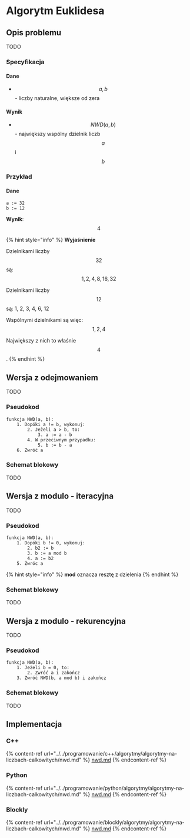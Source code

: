 # Algorytm Euklidesa

## Opis problemu

TODO

### Specyfikacja

#### Dane

* $$a, b$$ - liczby naturalne, większe od zera

#### Wynik

* $$NWD(a,b)$$ - największy wspólny dzielnik liczb $$a$$ i $$b$$ 

### Przykład

#### Dane

```
a := 32
b := 12
```

**Wynik**: $$4$$ 

{% hint style="info" %}
**Wyjaśnienie**

Dzielnikami liczby $$32$$ są: $$1, 2, 4, 8, 16, 32$$

Dzielnikami liczby $$12$$ są: 1, 2, 3, 4, 6, 12

Wspólnymi dzielnikami są więc: $$1, 2, 4$$ 

Największy z nich to właśnie $$4$$.
{% endhint %}

## Wersja z odejmowaniem

TODO

### Pseudokod

```
funkcja NWD(a, b):
    1. Dopóki a != b, wykonuj:
        2. Jeżeli a > b, to:
            3. a := a - b
        4. W przeciwnym przypadku:
            5. b := b - a
    6. Zwróć a
```

### Schemat blokowy

TODO

## Wersja z modulo - iteracyjna

TODO

### Pseudokod

```
funkcja NWD(a, b):
    1. Dopóki b != 0, wykonuj:
        2. b2 := b
        3. b := a mod b
        4. a := b2
    5. Zwróc a
```

{% hint style="info" %}
**mod** oznacza resztę z dzielenia
{% endhint %}

### Schemat blokowy

TODO

## Wersja z modulo - rekurencyjna

TODO

### Pseudokod

```
funkcja NWD(a, b):
    1. Jeżeli b = 0, to:
        2. Zwróć a i zakończ
    3. Zwróć NWD(b, a mod b) i zakończ
```

### Schemat blokowy

TODO

## Implementacja

### C++

{% content-ref url="../../programowanie/c++/algorytmy/algorytmy-na-liczbach-calkowitych/nwd.md" %}
[nwd.md](../../programowanie/c++/algorytmy/algorytmy-na-liczbach-calkowitych/nwd.md)
{% endcontent-ref %}

### Python

{% content-ref url="../../programowanie/python/algorytmy/algorytmy-na-liczbach-calkowitych/nwd.md" %}
[nwd.md](../../programowanie/python/algorytmy/algorytmy-na-liczbach-calkowitych/nwd.md)
{% endcontent-ref %}

### Blockly

{% content-ref url="../../programowanie/blockly/algorytmy/algorytmy-na-liczbach-calkowitych/nwd.md" %}
[nwd.md](../../programowanie/blockly/algorytmy/algorytmy-na-liczbach-calkowitych/nwd.md)
{% endcontent-ref %}

